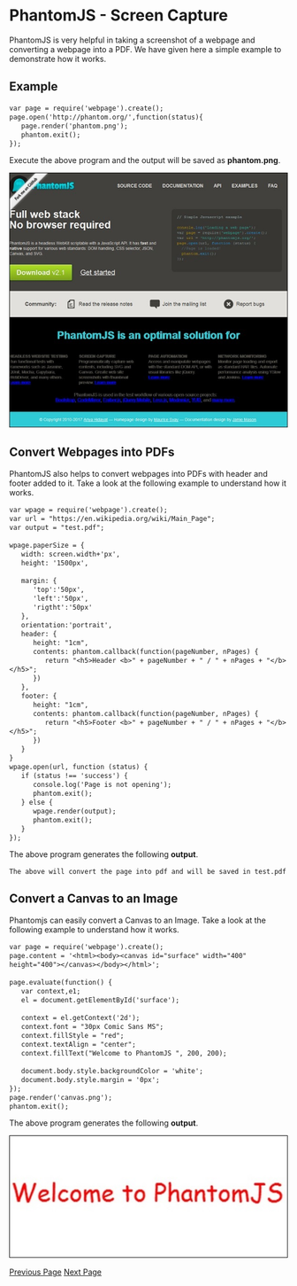 # PhantomJS - Screen Capture
PhantomJS is very helpful in taking a screenshot of a webpage and converting a webpage into a PDF. We have given here a simple example to demonstrate how it works.

## Example
```
var page = require('webpage').create();
page.open('http://phantom.org/',function(status){
   page.render('phantom.png');
   phantom.exit();
});
```
Execute the above program and the output will be saved as **phantom.png**.

![Optimal Solution](../phantomjs/images/optimal_solution.jpg)

## Convert Webpages into PDFs
PhantomJS also helps to convert webpages into PDFs with header and footer added to it. Take a look at the following example to understand how it works.

```
var wpage = require('webpage').create(); 
var url = "https://en.wikipedia.org/wiki/Main_Page"; 
var output = "test.pdf"; 

wpage.paperSize = { 
   width: screen.width+'px', 
   height: '1500px', 
   
   margin: {
      'top':'50px', 
      'left':'50px', 
      'rigtht':'50px' 
   }, 
   orientation:'portrait', 
   header: { 
      height: "1cm", 
      contents: phantom.callback(function(pageNumber, nPages) { 
         return "<h5>Header <b>" + pageNumber + " / " + nPages + "</b></h5>"; 
      }) 
   }, 
   footer: { 
      height: "1cm", 
      contents: phantom.callback(function(pageNumber, nPages) {   
         return "<h5>Footer <b>" + pageNumber + " / " + nPages + "</b></h5>"; 
      }) 
   } 
} 
wpage.open(url, function (status) { 
   if (status !== 'success') { 
      console.log('Page is not opening'); 
      phantom.exit(); 
   } else { 
      wpage.render(output); 
      phantom.exit();     
   } 
});
```
The above program generates the following **output**.

```
The above will convert the page into pdf and will be saved in test.pdf
```
## Convert a Canvas to an Image
Phantomjs can easily convert a Canvas to an Image. Take a look at the following example to understand how it works.

```
var page = require('webpage').create(); 
page.content = '<html><body><canvas id="surface" width="400" height="400"></canvas></body></html>'; 

page.evaluate(function() {
   var context,e1; 
   el = document.getElementById('surface'); 
   
   context = el.getContext('2d'); 
   context.font = "30px Comic Sans MS"; 
   context.fillStyle = "red"; 
   context.textAlign = "center"; 
   context.fillText("Welcome to PhantomJS ", 200, 200); 
   
   document.body.style.backgroundColor = 'white'; 
   document.body.style.margin = '0px'; 
}); 
page.render('canvas.png'); 
phantom.exit();
```
The above program generates the following **output**.

![Welcome Phantomjs](../phantomjs/images/welcome_phantomjs.jpg)


[Previous Page](../phantomjs/phantomjs_command_line_interface.md) [Next Page](../phantomjs/phantomjs_page_automation.md) 
